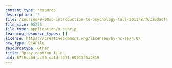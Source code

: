 ```yaml
---
content_type: resource
description: ''
file: /courses/9-00sc-introduction-to-psychology-fall-2011/87f6ca0dacf6ca1df67160943f5a4819_QvK6YdFKMY8.srt
file_size: 95225
file_type: application/x-subrip
learning_resource_types: []
license: https://creativecommons.org/licenses/by-nc-sa/4.0/
ocw_type: OCWFile
resourcetype: Other
title: 3play caption file
uid: 87f6ca0d-acf6-ca1d-f671-60943f5a4819
---
```

